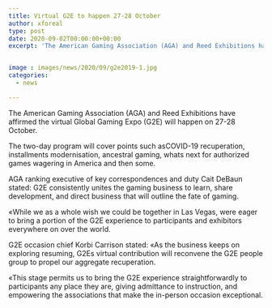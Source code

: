 ```yaml
---
title: Virtual G2E to happen 27-28 October
author: xforeal 
type: post
date: 2020-09-02T00:00:00+00:00
excerpt: 'The American Gaming Association (AGA) and Reed Exhibitions have affirmed the virtual Global Gaming Expo (G2E) will happen on 27-28 October '


image : images/news/2020/09/g2e2019-1.jpg
categories:
  - news

---
```

The American Gaming Association (AGA) and Reed Exhibitions have affirmed the virtual Global Gaming Expo (G2E) will happen on 27-28 October. 

The two-day program will cover points such asCOVID-19 recuperation, installments modernisation, ancestral gaming, whats next for authorized games wagering in America and then some. 

AGA ranking executive of key correspondences and duty Cait DeBaun stated: G2E consistently unites the gaming business to learn, share development, and direct business that will outline the fate of gaming. 

&#171;While we as a whole wish we could be together in Las Vegas, were eager to bring a portion of the G2E experience to participants and exhibitors everywhere on over the world. 

G2E occasion chief Korbi Carrison stated: &#171;As the business keeps on exploring resuming, G2Es virtual contribution will reconvene the G2E people group to propel our aggregate recuperation. 

&#171;This stage permits us to bring the G2E experience straightforwardly to participants any place they are, giving admittance to instruction, and empowering the associations that make the in-person occasion exceptional.